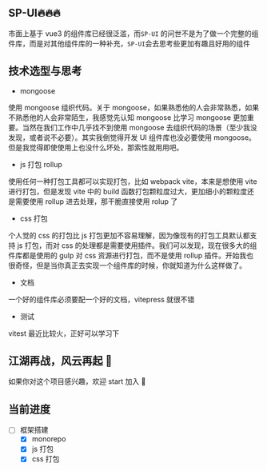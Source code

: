 ## SP-UI🔥🔥🔥

市面上基于 vue3 的组件库已经很泛滥，而`SP-UI` 的问世不是为了做一个完整的组件库，而是对其他组件库的一种补充，`SP-UI`会去思考些更加有趣且好用的组件

## 技术选型与思考

- mongoose

使用 mongoose 组织代码。关于 mongoose，如果熟悉他的人会非常熟悉，如果不熟悉他的人会非常陌生，我感觉先认知 mongoose 比学习 mongoose 更加重要。当然在我们工作中几乎找不到使用 mongoose 去组织代码的场景（至少我没发现，或者说不必要）。其实我倒觉得开发 UI 组件库也没必要使用 mongoose。但是我觉得即使使用上也没什么坏处，那索性就用用吧。

- js 打包 rollup

使用任何一种打包工具都可以实现打包，比如 webpack vite，本来是想使用 vite 进行打包，但是发现 vite 中的 build 函数打包颗粒度过大，更加细小的颗粒度还是需要使用 rollup 进去处理，那干脆直接使用 rolup 了

- css 打包

个人觉的 css 的打包比 js 打包更加不容易理解，因为像现有的打包工具默认都支持 js 打包，而对 css 的处理都是需要使用插件。我们可以发现，现在很多大的组件库都是使用的 gulp 对 css 资源进行打包，而不是使用 rollup 插件。开始我也很奇怪，但是当你真正去实现一个组件库的时候，你就知道为什么这样做了。

- 文档

一个好的组件库必须要配一个好的文档，vitepress 就很不错

- 测试

vitest 最近比较火，正好可以学习下

## 江湖再战，风云再起 💪

如果你对这个项目感兴趣，欢迎 start 加入 👏

## 当前进度

- [ ] 框架搭建
  - [x] monorepo
  - [x] js 打包
  - [x] css 打包
